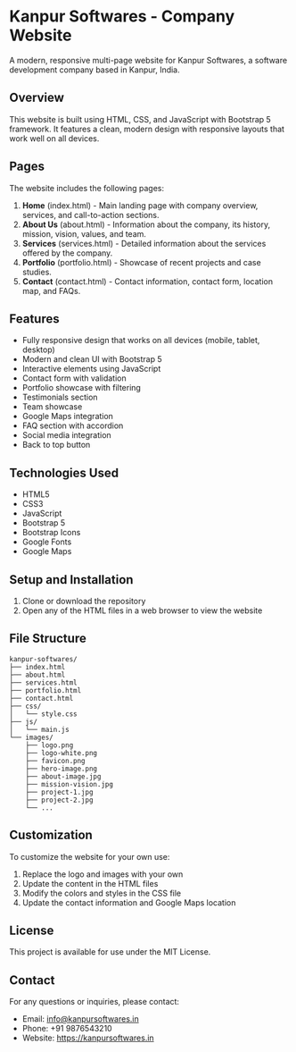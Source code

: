 # Kanpur Softwares - Company Website

A modern, responsive multi-page website for Kanpur Softwares, a software development company based in Kanpur, India.

## Overview

This website is built using HTML, CSS, and JavaScript with Bootstrap 5 framework. It features a clean, modern design with responsive layouts that work well on all devices.

## Pages

The website includes the following pages:

1. **Home** (index.html) - Main landing page with company overview, services, and call-to-action sections.
2. **About Us** (about.html) - Information about the company, its history, mission, vision, values, and team.
3. **Services** (services.html) - Detailed information about the services offered by the company.
4. **Portfolio** (portfolio.html) - Showcase of recent projects and case studies.
5. **Contact** (contact.html) - Contact information, contact form, location map, and FAQs.

## Features

- Fully responsive design that works on all devices (mobile, tablet, desktop)
- Modern and clean UI with Bootstrap 5
- Interactive elements using JavaScript
- Contact form with validation
- Portfolio showcase with filtering
- Testimonials section
- Team showcase
- Google Maps integration
- FAQ section with accordion
- Social media integration
- Back to top button

## Technologies Used

- HTML5
- CSS3
- JavaScript
- Bootstrap 5
- Bootstrap Icons
- Google Fonts
- Google Maps

## Setup and Installation

1. Clone or download the repository
2. Open any of the HTML files in a web browser to view the website

## File Structure

```
kanpur-softwares/
├── index.html
├── about.html
├── services.html
├── portfolio.html
├── contact.html
├── css/
│   └── style.css
├── js/
│   └── main.js
└── images/
    ├── logo.png
    ├── logo-white.png
    ├── favicon.png
    ├── hero-image.png
    ├── about-image.jpg
    ├── mission-vision.jpg
    ├── project-1.jpg
    ├── project-2.jpg
    └── ...
```

## Customization

To customize the website for your own use:

1. Replace the logo and images with your own
2. Update the content in the HTML files
3. Modify the colors and styles in the CSS file
4. Update the contact information and Google Maps location

## License

This project is available for use under the MIT License.

## Contact

For any questions or inquiries, please contact:

- Email: info@kanpursoftwares.in
- Phone: +91 9876543210
- Website: https://kanpursoftwares.in 